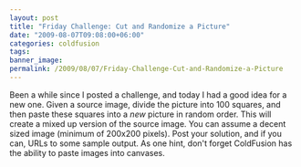 ```yaml
---
layout: post
title: "Friday Challenge: Cut and Randomize a Picture"
date: "2009-08-07T09:08:00+06:00"
categories: coldfusion 
tags: 
banner_image: 
permalink: /2009/08/07/Friday-Challenge-Cut-and-Randomize-a-Picture
---
```


Been a while since I posted a challenge, and today I had a good idea for a new one. Given a source image, divide the picture into 100 squares, and then paste these squares into a <i>new</i> picture in random order. This will create a mixed up version of the source image. You can assume a decent sized image (minimum of 200x200 pixels). Post your solution, and if you can, URLs to some sample output. As one hint, don't forget ColdFusion has the ability to paste images into canvases.